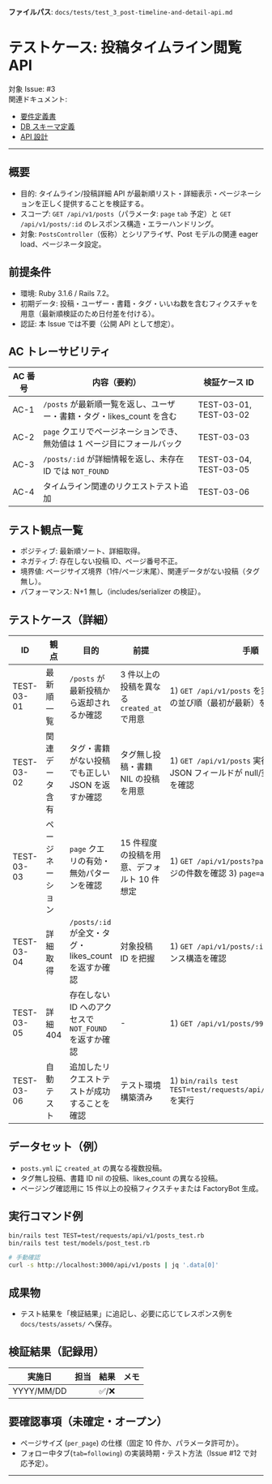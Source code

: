 **ファイルパス**: `docs/tests/test_3_post-timeline-and-detail-api.md`

# テストケース: 投稿タイムライン閲覧 API

対象 Issue: #3  
関連ドキュメント:

- [要件定義書](../01_requirements.md)
- [DB スキーマ定義](../03_database.md)
- [API 設計](../04_api.md)

---

## 概要

- 目的: タイムライン/投稿詳細 API が最新順リスト・詳細表示・ページネーションを正しく提供することを検証する。
- スコープ: `GET /api/v1/posts`（パラメータ: `page` `tab` 予定）と `GET /api/v1/posts/:id` のレスポンス構造・エラーハンドリング。
- 対象: `PostsController`（仮称）とシリアライザ、Post モデルの関連 eager load、ページネータ設定。

## 前提条件

- 環境: Ruby 3.1.6 / Rails 7.2。
- 初期データ: 投稿・ユーザー・書籍・タグ・いいね数を含むフィクスチャを用意（最新順検証のため日付差を付ける）。
- 認証: 本 Issue では不要（公開 API として想定）。

## AC トレーサビリティ

| AC 番号 | 内容（要約）                                                                 | 検証ケース ID                |
| ------- | ---------------------------------------------------------------------------- | ---------------------------- |
| AC-1    | `/posts` が最新順一覧を返し、ユーザー・書籍・タグ・likes_count を含む       | TEST-03-01, TEST-03-02       |
| AC-2    | `page` クエリでページネーションでき、無効値は 1 ページ目にフォールバック   | TEST-03-03                   |
| AC-3    | `/posts/:id` が詳細情報を返し、未存在 ID では `NOT_FOUND`                  | TEST-03-04, TEST-03-05       |
| AC-4    | タイムライン関連のリクエストテスト追加                                     | TEST-03-06                   |

## テスト観点一覧

- ポジティブ: 最新順ソート、詳細取得。
- ネガティブ: 存在しない投稿 ID、ページ番号不正。
- 境界値: ページサイズ境界（1件/ページ末尾）、関連データがない投稿（タグ無し）。
- パフォーマンス: N+1 無し（includes/serializer の検証）。

## テストケース（詳細）

| ID         | 観点               | 目的                                                                | 前提                                           | 手順                                                                                                                                   | 期待結果                                                                                              | AC   |
| ---------- | ------------------ | ------------------------------------------------------------------- | ---------------------------------------------- | -------------------------------------------------------------------------------------------------------------------------------------- | ------------------------------------------------------------------------------------------------------- | ---- |
| TEST-03-01 | 最新順一覧         | `/posts` が最新投稿から返却されるか確認                             | 3 件以上の投稿を異なる `created_at` で用意     | 1) `GET /api/v1/posts` を実行 2) レスポンスの並び順（最初が最新）を確認                                                               | 200 / 配列要素が最新順、各要素に `user` `book` `tags` `likes_count` フィールドあり                    | AC-1 |
| TEST-03-02 | 関連データ含有     | タグ・書籍がない投稿でも正しい JSON を返すか確認                    | タグ無し投稿・書籍 NIL の投稿を用意            | 1) `GET /api/v1/posts` 実行 2) 該当投稿の JSON フィールドが null/空配列で返ることを確認                                               | `tags` が空配列、`book` が null または必要最小フィールド、欠損フィールドがない                         | AC-1 |
| TEST-03-03 | ページネーション   | `page` クエリの有効・無効パターンを確認                             | 15 件程度の投稿を用意、デフォルト 10 件想定    | 1) `GET /api/v1/posts?page=2` 2) 第二ページの件数を確認 3) `page=abc` で再度実行                                                       | 正しい件数（例: 5 件）、無効値時は 1 ページ目が返る                                                   | AC-2 |
| TEST-03-04 | 詳細取得           | `/posts/:id` が全文・タグ・likes_count を返すか確認                 | 対象投稿 ID を把握                              | 1) `GET /api/v1/posts/:id` を実行 2) レスポンス構造を確認                                                                              | 200 / `data` に本文・ユーザー・書籍・likes_count・created_at 等が含まれる                              | AC-3 |
| TEST-03-05 | 詳細 404           | 存在しない ID へのアクセスで `NOT_FOUND` を返すか確認              | -                                              | 1) `GET /api/v1/posts/999999` を実行                                                                                                   | 404 / `status=error`、`error.code=NOT_FOUND`                                                           | AC-3 |
| TEST-03-06 | 自動テスト         | 追加したリクエストテストが成功することを確認                        | テスト環境構築済み                              | 1) `bin/rails test TEST=test/requests/api/v1/posts_test.rb` を実行                                                                     | 全テスト Pass                                                                                           | AC-4 |

## データセット（例）

- `posts.yml` に `created_at` の異なる複数投稿。
- タグ無し投稿、書籍 ID nil の投稿、likes_count の異なる投稿。
- ページング確認用に 15 件以上の投稿フィクスチャまたは FactoryBot 生成。

## 実行コマンド例

```bash
bin/rails test TEST=test/requests/api/v1/posts_test.rb
bin/rails test test/models/post_test.rb

# 手動確認
curl -s http://localhost:3000/api/v1/posts | jq '.data[0]'
```

## 成果物

- テスト結果を「検証結果」に追記し、必要に応じてレスポンス例を `docs/tests/assets/` へ保存。

## 検証結果（記録用）

| 実施日     | 担当 | 結果 | メモ |
| ---------- | ---- | ---- | ---- |
| YYYY/MM/DD |      | ✅/❌ |      |

## 要確認事項（未確定・オープン）

- ページサイズ (`per_page`) の仕様（固定 10 件か、パラメータ許可か）。
- フォロー中タブ(`tab=following`) の実装時期・テスト方法（Issue #12 で対応予定）。

---
